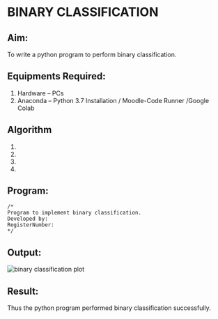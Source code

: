 # BINARY CLASSIFICATION
## Aim:
To write a python program to perform binary classification.

## Equipments Required:
1. Hardware – PCs
2. Anaconda – Python 3.7 Installation / Moodle-Code Runner /Google Colab

## Algorithm
1.
2.
3.
4.

## Program:
```
/*
Program to implement binary classification.
Developed by:
RegisterNumber:  
*/
```

## Output:
![binary classification plot](XXX.png)


## Result:
Thus the python program performed binary classification successfully.
